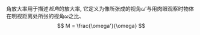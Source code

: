 角放大率用于描述*视角*的放大率, 它定义为像所张成的视角$\omega'$与用肉眼观察时物体在明视距离处所张的视角$\omega$之比、
$$
M = \frac{\omega'}{\omega}
$$

